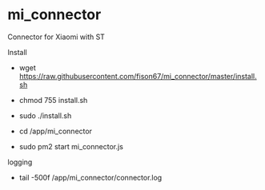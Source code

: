 # mi_connector
Connector for Xiaomi with ST


Install
- wget https://raw.githubusercontent.com/fison67/mi_connector/master/install.sh

- chmod 755 install.sh
- sudo ./install.sh

- cd /app/mi_connector
- sudo pm2 start mi_connector.js


logging
- tail -500f /app/mi_connector/connector.log
